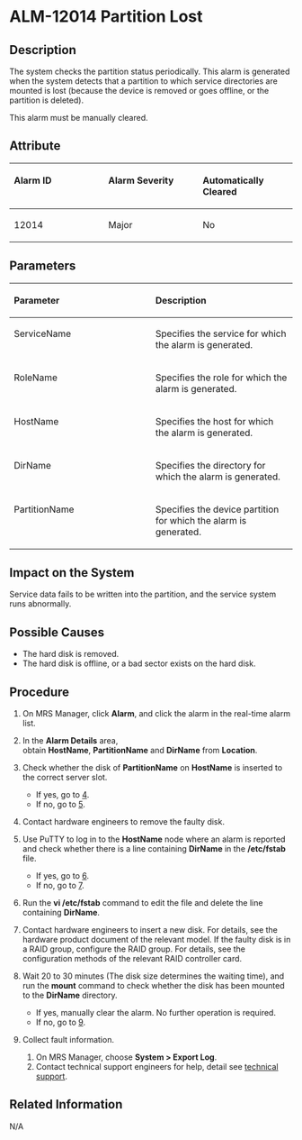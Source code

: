 # ALM-12014 Partition Lost<a name="EN-US_TOPIC_0125375827"></a>

## Description<a name="sf33f4b8b9fe34506bdf7f0f7a2864d2f"></a>

The system checks the partition status periodically. This alarm is generated when the system detects that a partition to which service directories are mounted is lost \(because the device is removed or goes offline, or the partition is deleted\).

This alarm must be manually cleared.

## Attribute<a name="s419b971162314325a7c031898b7f9339"></a>

<a name="t7b9d24708c37428c8bd5f1575185a525"></a>
<table><thead align="left"><tr id="r584ea5ad278c4882b94824f11a4d44d6"><th class="cellrowborder" valign="top" width="33.33333333333333%" id="mcps1.1.4.1.1"><p id="a91edfb43c09d4fbf8be665e42d5d3280"><a name="a91edfb43c09d4fbf8be665e42d5d3280"></a><a name="a91edfb43c09d4fbf8be665e42d5d3280"></a>Alarm ID</p>
</th>
<th class="cellrowborder" valign="top" width="33.33333333333333%" id="mcps1.1.4.1.2"><p id="a5aad8f8b57204a5fb253cc6a5701768e"><a name="a5aad8f8b57204a5fb253cc6a5701768e"></a><a name="a5aad8f8b57204a5fb253cc6a5701768e"></a>Alarm Severity</p>
</th>
<th class="cellrowborder" valign="top" width="33.33333333333333%" id="mcps1.1.4.1.3"><p id="a9dfb2cd34cba479387fc0a0821b79088"><a name="a9dfb2cd34cba479387fc0a0821b79088"></a><a name="a9dfb2cd34cba479387fc0a0821b79088"></a>Automatically Cleared</p>
</th>
</tr>
</thead>
<tbody><tr id="rfe911c129f374fa083673e1cd4774911"><td class="cellrowborder" valign="top" width="33.33333333333333%" headers="mcps1.1.4.1.1 "><p id="afb0fe4ce8765458b90ca6719cb378a43"><a name="afb0fe4ce8765458b90ca6719cb378a43"></a><a name="afb0fe4ce8765458b90ca6719cb378a43"></a>12014</p>
</td>
<td class="cellrowborder" valign="top" width="33.33333333333333%" headers="mcps1.1.4.1.2 "><p id="ab72a8059599e4854a0cffb9a71f275ef"><a name="ab72a8059599e4854a0cffb9a71f275ef"></a><a name="ab72a8059599e4854a0cffb9a71f275ef"></a>Major</p>
</td>
<td class="cellrowborder" valign="top" width="33.33333333333333%" headers="mcps1.1.4.1.3 "><p id="a990fa3fc79c246448e2f632604b6ed25"><a name="a990fa3fc79c246448e2f632604b6ed25"></a><a name="a990fa3fc79c246448e2f632604b6ed25"></a>No</p>
</td>
</tr>
</tbody>
</table>

## Parameters<a name="s0d45568c4bee4eb399a0f13d0b67be47"></a>

<a name="tbdf47887144544f4bb729557e8fc67e9"></a>
<table><thead align="left"><tr id="rcc81af5d28bc4df9b40dfa36de4f35a7"><th class="cellrowborder" valign="top" width="50%" id="mcps1.1.3.1.1"><p id="a89428da4a7ca4714a0f7205ea11b23fc"><a name="a89428da4a7ca4714a0f7205ea11b23fc"></a><a name="a89428da4a7ca4714a0f7205ea11b23fc"></a>Parameter</p>
</th>
<th class="cellrowborder" valign="top" width="50%" id="mcps1.1.3.1.2"><p id="a61509856d83f4838bfbd33c4e3f6eac7"><a name="a61509856d83f4838bfbd33c4e3f6eac7"></a><a name="a61509856d83f4838bfbd33c4e3f6eac7"></a>Description</p>
</th>
</tr>
</thead>
<tbody><tr id="re639a23996044ea4a3a033372d6db85f"><td class="cellrowborder" valign="top" width="50%" headers="mcps1.1.3.1.1 "><p id="ad664d902e63f43d0aaebcdf9e244f5b0"><a name="ad664d902e63f43d0aaebcdf9e244f5b0"></a><a name="ad664d902e63f43d0aaebcdf9e244f5b0"></a>ServiceName</p>
</td>
<td class="cellrowborder" valign="top" width="50%" headers="mcps1.1.3.1.2 "><p id="a976328c0a6a543f28cd90dd70565ecaf"><a name="a976328c0a6a543f28cd90dd70565ecaf"></a><a name="a976328c0a6a543f28cd90dd70565ecaf"></a>Specifies the service for which the alarm is generated.</p>
</td>
</tr>
<tr id="rff871d81622a483aa5a81dc3612fd7ef"><td class="cellrowborder" valign="top" width="50%" headers="mcps1.1.3.1.1 "><p id="a7f51da0be53c46869a6984c22d3ed932"><a name="a7f51da0be53c46869a6984c22d3ed932"></a><a name="a7f51da0be53c46869a6984c22d3ed932"></a>RoleName</p>
</td>
<td class="cellrowborder" valign="top" width="50%" headers="mcps1.1.3.1.2 "><p id="ad2e86b6b25a844d68bef1b21d11a5948"><a name="ad2e86b6b25a844d68bef1b21d11a5948"></a><a name="ad2e86b6b25a844d68bef1b21d11a5948"></a>Specifies the role for which the alarm is generated.</p>
</td>
</tr>
<tr id="r84ceeae7dd514531adaf6f0ddf8bbda8"><td class="cellrowborder" valign="top" width="50%" headers="mcps1.1.3.1.1 "><p id="a910cfab048ba4b70bcd8658fcab6c3ab"><a name="a910cfab048ba4b70bcd8658fcab6c3ab"></a><a name="a910cfab048ba4b70bcd8658fcab6c3ab"></a>HostName</p>
</td>
<td class="cellrowborder" valign="top" width="50%" headers="mcps1.1.3.1.2 "><p id="ac7611b91410141d0aacf70cac5102714"><a name="ac7611b91410141d0aacf70cac5102714"></a><a name="ac7611b91410141d0aacf70cac5102714"></a>Specifies the host for which the alarm is generated.</p>
</td>
</tr>
<tr id="rf45df78eabb14155bf20866ccb23249e"><td class="cellrowborder" valign="top" width="50%" headers="mcps1.1.3.1.1 "><p id="a6e3cfad715104297bddbecca371c524e"><a name="a6e3cfad715104297bddbecca371c524e"></a><a name="a6e3cfad715104297bddbecca371c524e"></a>DirName</p>
</td>
<td class="cellrowborder" valign="top" width="50%" headers="mcps1.1.3.1.2 "><p id="a7c64804ef1aa492a9ab2e34af8cad5cb"><a name="a7c64804ef1aa492a9ab2e34af8cad5cb"></a><a name="a7c64804ef1aa492a9ab2e34af8cad5cb"></a>Specifies the directory for which the alarm is generated.</p>
</td>
</tr>
<tr id="rc10a038ce7f749d7baf3667091b9863f"><td class="cellrowborder" valign="top" width="50%" headers="mcps1.1.3.1.1 "><p id="af4f50513bd6a4820aded98ed4ffb4a70"><a name="af4f50513bd6a4820aded98ed4ffb4a70"></a><a name="af4f50513bd6a4820aded98ed4ffb4a70"></a>PartitionName</p>
</td>
<td class="cellrowborder" valign="top" width="50%" headers="mcps1.1.3.1.2 "><p id="af022035b09b54630a2eb15309743b8db"><a name="af022035b09b54630a2eb15309743b8db"></a><a name="af022035b09b54630a2eb15309743b8db"></a>Specifies the device partition for which the alarm is generated.</p>
</td>
</tr>
</tbody>
</table>

## Impact on the System<a name="s89112668e07843ba98ca09f91b6f0524"></a>

Service data fails to be written into the partition, and the service system runs abnormally.

## Possible Causes<a name="sb160cc3a6072410581d2b83f9acc33a7"></a>

-   The hard disk is removed.
-   The hard disk is offline, or a bad sector exists on the hard disk.

## Procedure<a name="s1ae7b6e156fb409da00b507ff1e6ec92"></a>

1.  On MRS Manager, click  **Alarm**, and click the alarm in the real-time alarm list.
2.  In the  **Alarm Details** area, obtain **HostName**, **PartitionName** and **DirName** from **Location**.
3.  Check whether the disk of  **PartitionName** on **HostName**  is inserted to the correct server slot.
    -   If yes, go to  [4](#l717992fbc5f4419887818649cee4ebb2).
    -   If no, go to  [5](#l1ba7cb6df0c347d5a1ab8623ae39601c).

4.  <a name="l717992fbc5f4419887818649cee4ebb2"></a>Contact hardware engineers to remove the faulty disk.
5.  <a name="l1ba7cb6df0c347d5a1ab8623ae39601c"></a>Use PuTTY to log in to the  **HostName** node where an alarm is reported and check whether there is a line containing **DirName** in the **/etc/fstab**  file.
    -   If yes, go to  [6](#l6e02ca246eb3480ca641669ee9e877c5).
    -   If no, go to  [7](#laeb1a8bf92f74bd2abb36ebafbe30db3).

6.  <a name="l6e02ca246eb3480ca641669ee9e877c5"></a>Run the  **vi /etc/fstab** command to edit the file and delete the line containing **DirName**.
7.  <a name="laeb1a8bf92f74bd2abb36ebafbe30db3"></a>Contact hardware engineers to insert a new disk. For details, see the hardware product document of the relevant model. If the faulty disk is in a RAID group, configure the RAID group. For details, see the configuration methods of the relevant RAID controller card.
8.  Wait 20 to 30 minutes \(The disk size determines the waiting time\), and run the  **mount** command to check whether the disk has been mounted to the **DirName**  directory.
    -   If yes, manually clear the alarm. No further operation is required.
    -   If no, go to  [9](#lf2561b42e0d54058a78e6a9f4459304b).

9.  <a name="lf2561b42e0d54058a78e6a9f4459304b"></a>Collect fault information.
    1.  On MRS Manager, choose  **System \> Export Log**.
    2.  Contact technical support engineers for help, detail see  [technical support](https://docs.otc.t-systems.com/en-us/public/learnmore.html).


## Related Information<a name="s25f4f45a7e6d489aabc93cf72bdc626c"></a>

N/A

